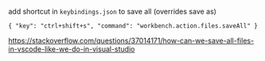 
add shortcut in `keybindings.json` to save all (overrides save as)

```
{ "key": "ctrl+shift+s", "command": "workbench.action.files.saveAll" }
```

https://stackoverflow.com/questions/37014171/how-can-we-save-all-files-in-vscode-like-we-do-in-visual-studio